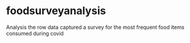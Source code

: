# foodsurveyanalysis
Analysis the row data captured a survey for the most frequent food items consumed during covid
